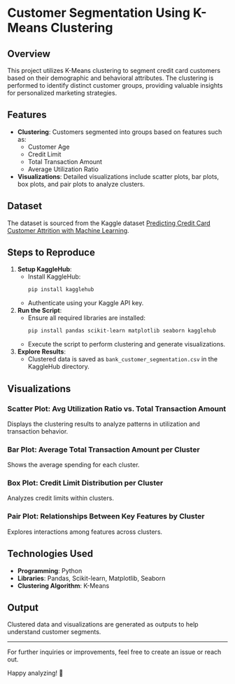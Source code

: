 
# Customer Segmentation Using K-Means Clustering

## Overview
This project utilizes K-Means clustering to segment credit card customers based on their demographic and behavioral attributes. The clustering is performed to identify distinct customer groups, providing valuable insights for personalized marketing strategies.

## Features
- **Clustering**: Customers segmented into groups based on features such as:
  - Customer Age
  - Credit Limit
  - Total Transaction Amount
  - Average Utilization Ratio
- **Visualizations**: Detailed visualizations include scatter plots, bar plots, box plots, and pair plots to analyze clusters.

## Dataset
The dataset is sourced from the Kaggle dataset [Predicting Credit Card Customer Attrition with Machine Learning](https://www.kaggle.com/datasets/thedevastator/predicting-credit-card-customer-attrition-with-m).

## Steps to Reproduce
1. **Setup KaggleHub**:
   - Install KaggleHub:
     ```bash
     pip install kagglehub
     ```
   - Authenticate using your Kaggle API key.
2. **Run the Script**:
   - Ensure all required libraries are installed:
     ```bash
     pip install pandas scikit-learn matplotlib seaborn kagglehub
     ```
   - Execute the script to perform clustering and generate visualizations.
3. **Explore Results**:
   - Clustered data is saved as `bank_customer_segmentation.csv` in the KaggleHub directory.

## Visualizations
### Scatter Plot: Avg Utilization Ratio vs. Total Transaction Amount
Displays the clustering results to analyze patterns in utilization and transaction behavior.

### Bar Plot: Average Total Transaction Amount per Cluster
Shows the average spending for each cluster.

### Box Plot: Credit Limit Distribution per Cluster
Analyzes credit limits within clusters.

### Pair Plot: Relationships Between Key Features by Cluster
Explores interactions among features across clusters.

## Technologies Used
- **Programming**: Python
- **Libraries**: Pandas, Scikit-learn, Matplotlib, Seaborn
- **Clustering Algorithm**: K-Means

## Output
Clustered data and visualizations are generated as outputs to help understand customer segments.

---

For further inquiries or improvements, feel free to create an issue or reach out.

Happy analyzing! 🎉
